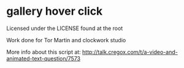 # gallery hover click
Licensed under the LICENSE found at the root

Work done for Tor Martin and clockwork studio

More info about this script at: http://talk.cregox.com/t/a-video-and-animated-text-question/7573